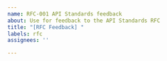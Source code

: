 ```yaml
---
name: RFC-001 API Standards feedback
about: Use for feedback to the API Standards RFC
title: "[RFC Feedback] "
labels: rfc
assignees: ''

---
```



